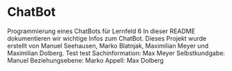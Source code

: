 # ChatBot
Programmierung eines ChatBots für Lernfeld 6
In dieser README dokumentieren wir wichtige Infos zum ChatBot.
Dieses Projekt wurde erstellt von Manuel Seehausen, Marko Blatnjak, Maximilian Meyer und Maximilian Dolberg.
Test
test
Sachinformation: Max Meyer
Selbstkundgabe: Manuel
Beziehungsebene: Marko
Appell: Max Dolberg